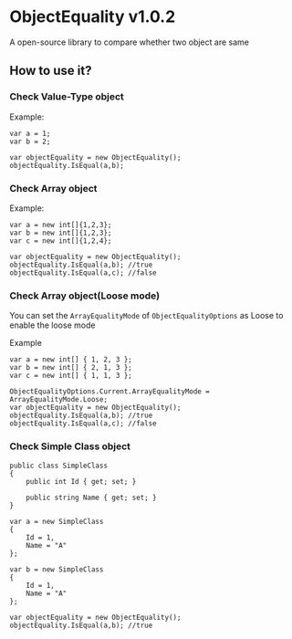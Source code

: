 # ObjectEquality v1.0.2
A open-source library to compare whether two object are same

## How to use it?

### Check Value-Type object
Example:
```
var a = 1;
var b = 2;

var objectEquality = new ObjectEquality();
objectEquality.IsEqual(a,b);
```
### Check Array object
Example:
```
var a = new int[]{1,2,3};
var b = new int[]{1,2,3};
var c = new int[]{1,2,4};

var objectEquality = new ObjectEquality();
objectEquality.IsEqual(a,b); //true
objectEquality.IsEqual(a,c); //false
```

### Check Array object(Loose mode)

You can set the <code>ArrayEqualityMode</code> of <code>ObjectEqualityOptions</code> as Loose to enable the loose mode

Example
```
var a = new int[] { 1, 2, 3 };
var b = new int[] { 2, 1, 3 };
var c = new int[] { 1, 1, 3 };

ObjectEqualityOptions.Current.ArrayEqualityMode = ArrayEqualityMode.Loose;
var objectEquality = new ObjectEquality();
objectEquality.IsEqual(a,b); //true
objectEquality.IsEqual(a,c); //false

```

### Check Simple Class object

```
public class SimpleClass
{
    public int Id { get; set; }

    public string Name { get; set; }
}

var a = new SimpleClass
{
    Id = 1,
    Name = "A"
};

var b = new SimpleClass
{
    Id = 1,
    Name = "A"
};

var objectEquality = new ObjectEquality();
objectEquality.IsEqual(a,b); //true

```
